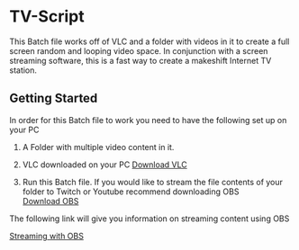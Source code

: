 # TV-Script
This Batch file works off of VLC and a folder with videos in it to create a full screen random and looping video space. In conjunction with a screen streaming software, this is a fast way to create a makeshift Internet TV station. 
## Getting Started
In order for this Batch file to work you need to have the following set up on your PC
1. A Folder with multiple video content in it.
2. VLC downloaded on your PC 
[Download VLC](https://www.videolan.org/vlc/download-windows.html)

3. Run this Batch file. 
If you would like to stream the file contents of your folder to Twitch or Youtube recommend downloading OBS  
[Download OBS](https://obsproject.com/download)

The following link will give you information on streaming content using OBS

[Streaming with OBS](https://www.windowscentral.com/beginners-guide-obs)
